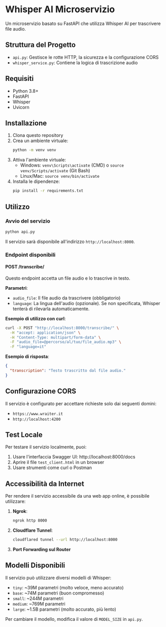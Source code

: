 # Whisper AI Microservizio

Un microservizio basato su FastAPI che utilizza Whisper AI per trascrivere file audio.

## Struttura del Progetto

- `api.py`: Gestisce le rotte HTTP, la sicurezza e la configurazione CORS
- `whisper_service.py`: Contiene la logica di trascrizione audio

## Requisiti

- Python 3.8+
- FastAPI
- Whisper
- Uvicorn

## Installazione

1. Clona questo repository
2. Crea un ambiente virtuale:
   ```bash
   python -m venv venv
   ```
3. Attiva l'ambiente virtuale:
   - Windows: `venv\Scripts\activate` (CMD) o `source venv/Scripts/activate` (Git Bash)
   - Linux/Mac: `source venv/bin/activate`
4. Installa le dipendenze:
   ```bash
   pip install -r requirements.txt
   ```

## Utilizzo

### Avvio del servizio

```bash
python api.py
```

Il servizio sarà disponibile all'indirizzo `http://localhost:8000`.

### Endpoint disponibili

#### POST /transcribe/

Questo endpoint accetta un file audio e lo trascrive in testo.

**Parametri**:
- `audio_file`: Il file audio da trascrivere (obbligatorio)
- `language`: La lingua dell'audio (opzionale). Se non specificata, Whisper tenterà di rilevarla automaticamente.

**Esempio di utilizzo con curl**:

```bash
curl -X POST "http://localhost:8000/transcribe/" \
  -H "accept: application/json" \
  -H "Content-Type: multipart/form-data" \
  -F "audio_file=@percorso/al/tuo/file_audio.mp3" \
  -F "language=it"
```

**Esempio di risposta**:

```json
{
  "transcription": "Testo trascritto dal file audio."
}
```

## Configurazione CORS

Il servizio è configurato per accettare richieste solo dai seguenti domini:
- `https://www.wraiter.it`
- `http://localhost:4200`

## Test Locale

Per testare il servizio localmente, puoi:

1. Usare l'interfaccia Swagger UI: http://localhost:8000/docs
2. Aprire il file `test_client.html` in un browser
3. Usare strumenti come curl o Postman

## Accessibilità da Internet

Per rendere il servizio accessibile da una web app online, è possibile utilizzare:

1. **Ngrok**: 
   ```bash
   ngrok http 8000
   ```

2. **Cloudflare Tunnel**:
   ```bash
   cloudflared tunnel --url http://localhost:8000
   ```

3. **Port Forwarding sul Router**

## Modelli Disponibili

Il servizio può utilizzare diversi modelli di Whisper:
- `tiny`: ~39M parametri (molto veloce, meno accurato)
- `base`: ~74M parametri (buon compromesso)
- `small`: ~244M parametri
- `medium`: ~769M parametri
- `large`: ~1.5B parametri (molto accurato, più lento)

Per cambiare il modello, modifica il valore di `MODEL_SIZE` in `api.py`. 